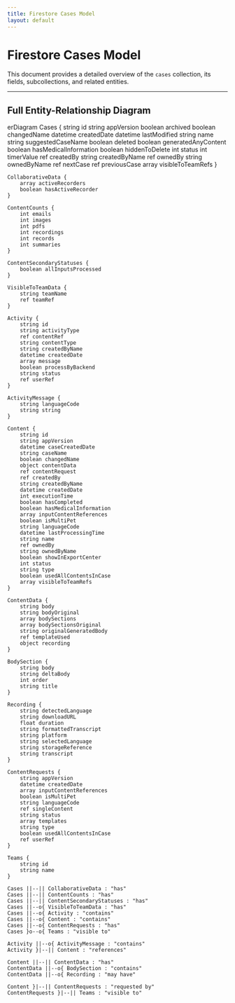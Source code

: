 ```yaml
---
title: Firestore Cases Model
layout: default
---
```


# Firestore Cases Model

This document provides a detailed overview of the `cases` collection, its fields, subcollections, and related entities.

---

## Full Entity-Relationship Diagram

<div class="mermaid">
erDiagram
    Cases {
        string id
        string appVersion
        boolean archived
        boolean changedName
        datetime createdDate
        datetime lastModified
        string name
        string suggestedCaseName
        boolean deleted
        boolean generatedAnyContent
        boolean hasMedicalInformation
        boolean hiddenToDelete
        int status
        int timerValue
        ref createdBy
        string createdByName
        ref ownedBy
        string ownedByName
        ref nextCase
        ref previousCase
        array visibleToTeamRefs
    }

    CollaborativeData {
        array activeRecorders
        boolean hasActiveRecorder
    }

    ContentCounts {
        int emails
        int images
        int pdfs
        int recordings
        int records
        int summaries
    }

    ContentSecondaryStatuses {
        boolean allInputsProcessed
    }

    VisibleToTeamData {
        string teamName
        ref teamRef
    }

    Activity {
        string id
        string activityType
        ref contentRef
        string contentType
        string createdByName
        datetime createdDate
        array message
        boolean processByBackend
        string status
        ref userRef
    }

    ActivityMessage {
        string languageCode
        string string
    }

    Content {
        string id
        string appVersion
        datetime caseCreatedDate
        string caseName
        boolean changedName
        object contentData
        ref contentRequest
        ref createdBy
        string createdByName
        datetime createdDate
        int executionTime
        boolean hasCompleted
        boolean hasMedicalInformation
        array inputContentReferences
        boolean isMultiPet
        string languageCode
        datetime lastProcessingTime
        string name
        ref ownedBy
        string ownedByName
        boolean showInExportCenter
        int status
        string type
        boolean usedAllContentsInCase
        array visibleToTeamRefs
    }

    ContentData {
        string body
        string bodyOriginal
        array bodySections
        array bodySectionsOriginal
        string originalGeneratedBody
        ref templateUsed
        object recording
    }

    BodySection {
        string body
        string deltaBody
        int order
        string title
    }

    Recording {
        string detectedLanguage
        string downloadURL
        float duration
        string formattedTranscript
        string platform
        string selectedLanguage
        string storageReference
        string transcript
    }

    ContentRequests {
        string appVersion
        datetime createdDate
        array inputContentReferences
        boolean isMultiPet
        string languageCode
        ref singleContent
        string status
        array templates
        string type
        boolean usedAllContentsInCase
        ref userRef
    }

    Teams {
        string id
        string name
    }

    Cases ||--|| CollaborativeData : "has"
    Cases ||--|| ContentCounts : "has"
    Cases ||--|| ContentSecondaryStatuses : "has"
    Cases ||--o{ VisibleToTeamData : "has"
    Cases ||--o{ Activity : "contains"
    Cases ||--o{ Content : "contains"
    Cases ||--o{ ContentRequests : "has"
    Cases }o--o{ Teams : "visible to"
    
    Activity ||--o{ ActivityMessage : "contains"
    Activity }|--|| Content : "references"
    
    Content ||--|| ContentData : "has"
    ContentData ||--o{ BodySection : "contains"
    ContentData ||--o{ Recording : "may have"
    
    Content }|--|| ContentRequests : "requested by"
    ContentRequests }|--|| Teams : "visible to"

</div>